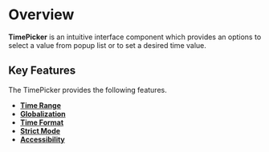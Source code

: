 # Overview

**TimePicker** is an intuitive interface component which provides an options to select a value
from popup list or to set a desired time value.

## Key Features

The TimePicker provides the following features.

* [**Time Range**](./time-range/)
* [**Globalization**](./globalization/)
* [**Time Format**](./getting-started/#setting-the-time-format)
* [**Strict Mode**](./strict-mode/)
* [**Accessibility**](./accessibility/)